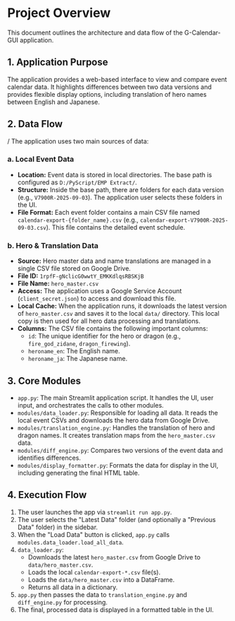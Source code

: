 # Project Overview

This document outlines the architecture and data flow of the G-Calendar-GUI application.

## 1. Application Purpose

The application provides a web-based interface to view and compare event calendar data. It highlights differences between two data versions and provides flexible display options, including translation of hero names between English and Japanese.

## 2. Data Flow
/
The application uses two main sources of data:

### a. Local Event Data

-   **Location:** Event data is stored in local directories. The base path is configured as `D:/PyScript/EMP Extract/`.
-   **Structure:** Inside the base path, there are folders for each data version (e.g., `V7900R-2025-09-03`). The application user selects these folders in the UI.
-   **File Format:** Each event folder contains a main CSV file named `calendar-export-{folder_name}.csv` (e.g., `calendar-export-V7900R-2025-09-03.csv`). This file contains the detailed event schedule.

### b. Hero & Translation Data

-   **Source:** Hero master data and name translations are managed in a single CSV file stored on Google Drive.
-   **File ID:** `1rpfF-gNclicG0wwtY_EMKKdlqsRBSKjB`
-   **File Name:** `hero_master.csv`
-   **Access:** The application uses a Google Service Account (`client_secret.json`) to access and download this file.
-   **Local Cache:** When the application runs, it downloads the latest version of `hero_master.csv` and saves it to the local `data/` directory. This local copy is then used for all hero data processing and translations.
-   **Columns:** The CSV file contains the following important columns:
    -   `id`: The unique identifier for the hero or dragon (e.g., `fire_god_zidane`, `dragon_firewing`).
    -   `heroname_en`: The English name.
    -   `heroname_ja`: The Japanese name.

## 3. Core Modules

-   `app.py`: The main Streamlit application script. It handles the UI, user input, and orchestrates the calls to other modules.
-   `modules/data_loader.py`: Responsible for loading all data. It reads the local event CSVs and downloads the hero data from Google Drive.
-   `modules/translation_engine.py`: Handles the translation of hero and dragon names. It creates translation maps from the `hero_master.csv` data.
-   `modules/diff_engine.py`: Compares two versions of the event data and identifies differences.
-   `modules/display_formatter.py`: Formats the data for display in the UI, including generating the final HTML table.

## 4. Execution Flow

1.  The user launches the app via `streamlit run app.py`.
2.  The user selects the "Latest Data" folder (and optionally a "Previous Data" folder) in the sidebar.
3.  When the "Load Data" button is clicked, `app.py` calls `modules.data_loader.load_all_data`.
4.  `data_loader.py`:
    -   Downloads the latest `hero_master.csv` from Google Drive to `data/hero_master.csv`.
    -   Loads the local `calendar-export-*.csv` file(s).
    -   Loads the `data/hero_master.csv` into a DataFrame.
    -   Returns all data in a dictionary.
5.  `app.py` then passes the data to `translation_engine.py` and `diff_engine.py` for processing.
6.  The final, processed data is displayed in a formatted table in the UI.
